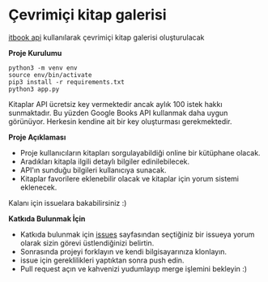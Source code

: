 # Çevrimiçi kitap galerisi

[itbook api](https://api.itbook.store/) kullanılarak çevrimiçi kitap galerisi oluşturulacak 


**Proje Kurulumu**

```
python3 -m venv env
source env/bin/activate
pip3 install -r requirements.txt
python3 app.py
```

Kitaplar API ücretsiz key vermektedir ancak aylık 100 istek hakkı sunmaktadır. Bu yüzden Google Books API kullanmak daha uygun görünüyor. Herkesin kendine ait bir key oluşturması gerekmektedir.

**Proje Açıklaması**

* Proje kullanıcıların kitapları sorgulayabildiği online bir kütüphane olacak.
* Aradıkları kitapla ilgili detaylı bilgiler edinilebilecek.
* API'ın sunduğu bilgileri kullanıcıya sunacak.
* Kitaplar favorilere eklenebilir olacak ve kitaplar için yorum sistemi eklenecek.

Kalanı için issuelara bakabilirsiniz :)

**Katkıda Bulunmak İçin**

* Katkıda bulunmak için [issues](https://github.com/ilteriskeskin/cevrimici-kitap-galerisi/issues) sayfasından seçtiğiniz bir issueya yorum olarak
sizin görevi üstlendiğinizi belirtin.
* Sonrasında projeyi forklayın ve kendi bilgisayarınıza klonlayın.
* issue için gereklilikleri yaptıktan sonra push edin.
* Pull request açın ve kahvenizi yudumlayıp merge işlemini bekleyin :)
